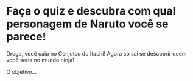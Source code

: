 # Faça o quiz e descubra com qual personagem de Naruto você se parece!
Droga, você caiu no Genjutsu do Itachi!
Agora só sai se descobrir quem você seria no mundo ninja!

O objetivo...
